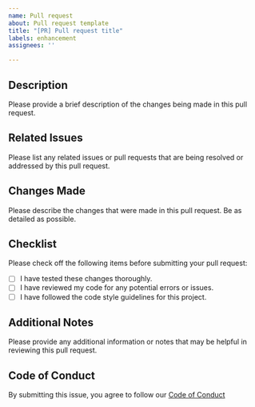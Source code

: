 ```yaml
---
name: Pull request
about: Pull request template
title: "[PR] Pull request title"
labels: enhancement
assignees: ''

---
```


## Description

Please provide a brief description of the changes being made in this pull request.

## Related Issues

Please list any related issues or pull requests that are being resolved or addressed by this pull request.

## Changes Made

Please describe the changes that were made in this pull request. Be as detailed as possible.

## Checklist

Please check off the following items before submitting your pull request:

- [ ] I have tested these changes thoroughly.
- [ ] I have reviewed my code for any potential errors or issues.
- [ ] I have followed the code style guidelines for this project.

## Additional Notes

Please provide any additional information or notes that may be helpful in reviewing this pull request.

## Code of Conduct

By submitting this issue, you agree to follow our [Code of Conduct](https://github.com/RyanLua/Shime?tab=coc-ov-file)
